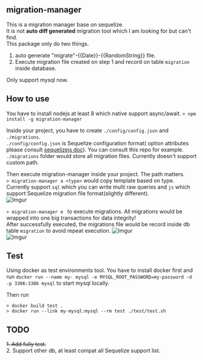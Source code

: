 ## migration-manager
This is a migration manager base on sequelize.  
It is not **auto diff generated** migration tool which I am looking for but can't find.  
This package only do two things.  
1. auto generate "migrate"-{{Date}}-{{RandomString}} file.
2. Execute migration file created on step 1 and record on table `migration` inside database.  

Only support mysql now.

## How to use
You have to install nodejs at least 8 which native support async/await.
 `> npm install -g migration-manager`   

Inside your project, you have to create `./config/config.json` and `./migrations`.  
`./config/config.json` is Sequelize configuration format( option attributes please consult [sequelizejs doc](http://docs.sequelizejs.com/manual/installation/usage.html#options)). You can consult this repo for example.  
`./migrations` folder would store all migration files. Currently doesn't support custom path.  

Then execute migration-manager inside your project. The path matters.  
`> migration-manager a <type>` would copy template based on type. Currently support `sql` which you can write multi raw queries and `js` which support Sequelize migration file format(slightly different).  
![Imgur](https://i.imgur.com/Y0kSbT5.jpg)  

`> migration-manager e `  to execute migrations. All migrations would be wrapped into one big transactions for data integrity!    
After successfully executed, the migrations file would be record inside db table `migration` to avoid repeat execution. 
![Imgur](https://i.imgur.com/FY6mxyX.jpg)  
![Imgur](https://i.imgur.com/Zw35mDd.jpg)

## Test
Using docker as test environments tool.
You have to install docker first and run `docker run --name my-
mysql -e MYSQL_ROOT_PASSWORD=my-password -d -p 3306:3306 mysql` to start mysql locally.  

Then run 
```
> docker build test .
> docker run --link my-mysql:mysql --rm test ./test/test.sh
```

## TODO
~~1. Add fully test.~~  
2. Support other db, at least compat all Sequelize support list.